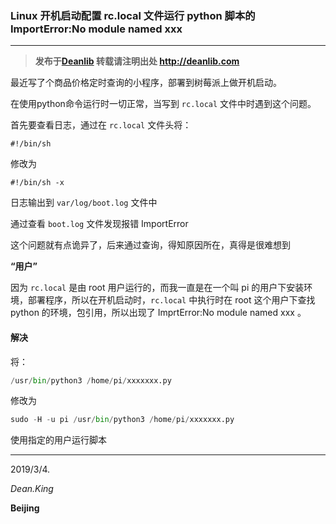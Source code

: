 ### Linux 开机启动配置 rc.local 文件运行 python 脚本的 ImportError:No module named xxx

****

> **发布于[Deanlib](http://deanlib.com)  转载请注明出处 http://deanlib.com**

最近写了个商品价格定时查询的小程序，部署到树莓派上做开机启动。

在使用python命令运行时一切正常，当写到 `rc.local` 文件中时遇到这个问题。

首先要查看日志，通过在 `rc.local` 文件头将：

```shell
#!/bin/sh
```

修改为

```shell
#!/bin/sh -x
```

日志输出到 `var/log/boot.log` 文件中

通过查看 `boot.log` 文件发现报错 ImportError 

这个问题就有点诡异了，后来通过查询，得知原因所在，真得是很难想到

**“用户”**

因为 `rc.local` 是由 root 用户运行的，而我一直是在一个叫 pi 的用户下安装环境，部署程序，所以在开机启动时，`rc.local` 中执行时在 root 这个用户下查找 python 的环境，包引用，所以出现了 ImprtError:No module named xxx 。

#### 解决

将：

```python
/usr/bin/python3 /home/pi/xxxxxxx.py
```

修改为

```python
sudo -H -u pi /usr/bin/python3 /home/pi/xxxxxxx.py
```

使用指定的用户运行脚本



----

   2019/3/4.

   *Dean.King*

   **Beijing**